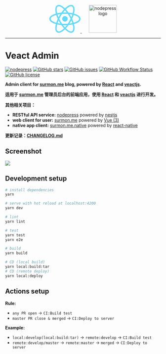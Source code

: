 <p align="center">
  <a href="https://github.com/facebook/react/" target="blank">
    <img src="data:image/svg+xml;base64,PHN2ZyB4bWxucz0iaHR0cDovL3d3dy53My5vcmcvMjAwMC9zdmciIHZpZXdCb3g9Ii0xMS41IC0xMC4yMzE3NCAyMyAyMC40NjM0OCI+CiAgPHRpdGxlPlJlYWN0IExvZ288L3RpdGxlPgogIDxjaXJjbGUgY3g9IjAiIGN5PSIwIiByPSIyLjA1IiBmaWxsPSIjNjFkYWZiIi8+CiAgPGcgc3Ryb2tlPSIjNjFkYWZiIiBzdHJva2Utd2lkdGg9IjEiIGZpbGw9Im5vbmUiPgogICAgPGVsbGlwc2Ugcng9IjExIiByeT0iNC4yIi8+CiAgICA8ZWxsaXBzZSByeD0iMTEiIHJ5PSI0LjIiIHRyYW5zZm9ybT0icm90YXRlKDYwKSIvPgogICAgPGVsbGlwc2Ugcng9IjExIiByeT0iNC4yIiB0cmFuc2Zvcm09InJvdGF0ZSgxMjApIi8+CiAgPC9nPgo8L3N2Zz4K" height="90" alt="React logo" />
  </a>
  <span>&nbsp;&nbsp;&nbsp;&nbsp;&nbsp;</span>
  <a href="https://github.com/surmon-china/nodepress" target="blank">
    <img src="https://raw.githubusercontent.com/surmon-china/veact-admin/master/public/images/profile/logo.png" height="90" alt="nodepress logo" />
  </a>
</p>

---

# Veact Admin

[![nodepress](https://img.shields.io/badge/NODE-PRESS-83BA2F?style=for-the-badge&labelColor=90C53F)](https://github.com/surmon-china/nodepress)
[![GitHub stars](https://img.shields.io/github/stars/surmon-china/veact-admin.svg?style=for-the-badge)](https://github.com/surmon-china/veact-admin/stargazers)
[![GitHub issues](https://img.shields.io/github/issues-raw/surmon-china/veact-admin.svg?style=for-the-badge)](https://github.com/surmon-china/veact-admin/issues)
[![GitHub Workflow Status](https://img.shields.io/github/workflow/status/surmon-china/veact-admin/Deploy?label=deploy&style=for-the-badge)](https://github.com/surmon-china/veact-admin/actions?query=workflow:%22Deploy%22)
[![GitHub license](https://img.shields.io/github/license/surmon-china/veact-admin.svg?style=for-the-badge)](https://github.com/surmon-china/veact-admin/blob/master/LICENSE)

**Admin client for [surmon.me](https://github.com/surmon-china/surmon.me) blog, powered by [React](https://github.com/facebook/react) and [veactjs](https://github.com/veactjs).**

**适用于 [surmon.me](https://github.com/surmon-china/surmon.me) 管理员后台的前端应用，使用 [React](https://github.com/facebook/react) 和 [veactjs](https://github.com/veactjs) 进行开发。**

**其他相关项目：**

- **RESTful API service:** [nodepress](https://github.com/surmon-china/nodepress) powered by [nestjs](https://github.com/nestjs/nest)
- **web client for user:** [surmon.me](https://github.com/surmon-china/surmon.me) powered by [Vue (3)](https://vuejs.org/)
- **native app client:** [surmon.me.native](https://github.com/surmon-china/surmon.me.native) powered by [react-native](https://github.com/facebook/react-native)

**更新记录：[CHANGELOG.md](https://github.com/surmon-china/veact-admin/blob/master/CHANGELOG.md#changelog)**

## Screenshot

![](https://raw.githubusercontent.com/surmon-china/veact-admin/master/presses/thumbnail.jpg)

## Development setup

```bash
# install dependencies
yarn

# serve with hot reload at localhost:4200
yarn dev

# lint
yarn lint

# test
yarn test
yarn e2e

# build
yarn build

# CD (local build)
yarn local:build:tar
# CD (remote deploy)
yarn local:deploy
```

## Actions setup

**Rule:**

- `any PR open` → `CI:Build test`
- `master PR close & merged` → `CI:Deploy to server`

**Example:**

- `local:develop(local:build:tar)` → `remote:develop` → `CI:Build test`
- `remote:develop/master` → `remote:master` → `merged` → `CI:Deploy to server`
